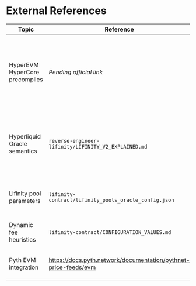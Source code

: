 # External References

| Topic | Reference | Notes |
|-------|-----------|-------|
| HyperEVM HyperCore precompiles | _Pending official link_ | HyperEVM documentation for read-only precompiles was unreachable from this environment; placeholder retained. |
| Hyperliquid Oracle semantics | `reverse-engineer-lifinity/LIFINITY_V2_EXPLAINED.md` | Baseline mapping between Solana bytecode and DNMM behaviours used for Solidity port. |
| Lifinity pool parameters | `lifinity-contract/lifinity_pools_oracle_config.json` | Source of SOL/USDC oracle caps and freshness settings. |
| Dynamic fee heuristics | `lifinity-contract/CONFIGURATION_VALUES.md` | Basis for α/β multipliers and decay semantics. |
| Pyth EVM integration | https://docs.pyth.network/documentation/pythnet-price-feeds/evm | Defines price ID usage and confidence handling. |
